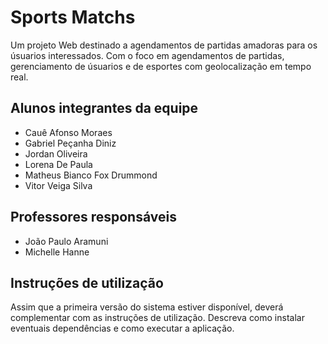 # Sports Matchs

Um projeto Web destinado a agendamentos de partidas amadoras para os úsuarios interessados. Com o foco em agendamentos de partidas, gerenciamento de úsuarios e de esportes com geolocalização em tempo real.

## Alunos integrantes da equipe

* Cauê Afonso Moraes
* Gabriel Peçanha Diniz
* Jordan Oliveira
* Lorena De Paula 
* Matheus Bianco Fox Drummond
* Vitor Veiga Silva


## Professores responsáveis

* João Paulo Aramuni
* Michelle Hanne 

## Instruções de utilização

Assim que a primeira versão do sistema estiver disponível, deverá complementar com as instruções de utilização. Descreva como instalar eventuais dependências e como executar a aplicação.
